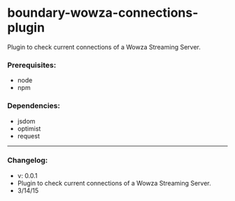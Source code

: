 # boundary-wowza-connections-plugin
Plugin to check current connections of a Wowza Streaming Server.

### Prerequisites: 
* node
* npm

### Dependencies:
* jsdom
* optimist
* request

---
### Changelog:
* v: 0.0.1
* Plugin to check current connections of a Wowza Streaming Server.
* 3/14/15
